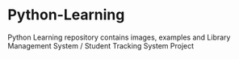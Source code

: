 # Python-Learning
Python Learning repository contains images, examples and Library Management System / Student Tracking System Project
